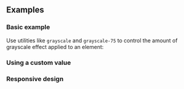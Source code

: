 <ApiTable
  rows=
/>

## Examples

### Basic example

Use utilities like `grayscale` and `grayscale-75` to control the amount of grayscale effect applied to an element:

### Using a custom value

### Responsive design